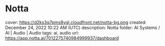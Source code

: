 # Notta

cover: https://d2ks3q7pms8yql.cloudfront.net/notta-bg.png
created: December 24, 2022 10:22 AM (UTC)
description: Notta
folder: AI Systems / AI | Audio | Audio
tags: ai, audio
url: https://app.notta.ai/7012275740984999937/dashboard